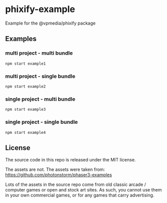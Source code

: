 # phixify-example
Example for the @vpmedia/phixify package

## Examples

### multi project - multi bundle

    npm start example1

### multi project - single bundle

    npm start example2

### single project - multi bundle

    npm start example3

### single project - single bundle

    npm start example4

## License

The source code in this repo is released under the MIT license.

The assets are not.
The assets were taken from:
https://github.com/photonstorm/phaser3-examples

Lots of the assets in the source repo come from old classic arcade / computer games or open and stock art sites. As such, you cannot use them in your own commercial games, or for any games that carry advertising.
